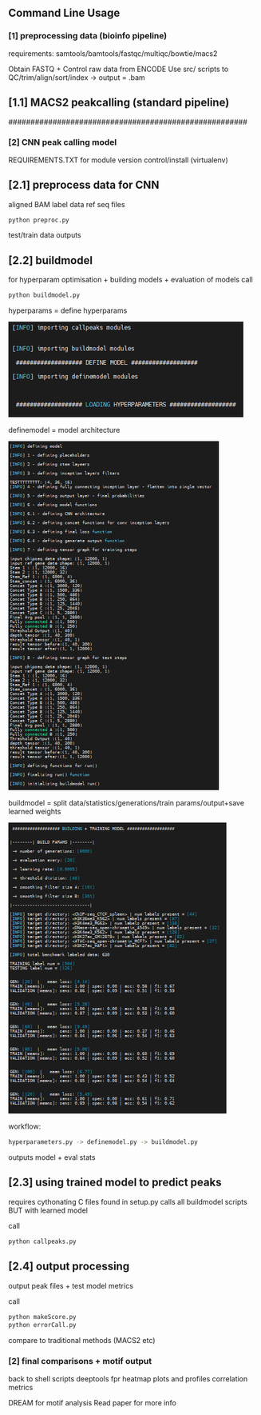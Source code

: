 ## Command Line Usage

### [1] preprocessing data (bioinfo pipeline)

requirements: samtools/bamtools/fastqc/multiqc/bowtie/macs2

Obtain FASTQ + Control raw data from ENCODE
Use src/ scripts to QC/trim/align/sort/index -> output = .bam

## [1.1] MACS2 peakcalling (standard pipeline)

######################################################

### [2] CNN peak calling model

REQUIREMENTS.TXT for module version control/install (virtualenv)

## [2.1] preprocess data for CNN

aligned BAM
label data
ref seq files

```sh
python preproc.py
```

test/train data outputs

## [2.2] buildmodel

for hyperparam optimisation + building models + evaluation of models
call
```sh
python buildmodel.py
```
hyperparams = define hyperparams

<p align="left">
    <img src="pics/defineHP.png">
</p>

definemodel = model architecture

<p align="left">
    <img src="pics/definemodel.png">
</p>

buildmodel = split data/statistics/generations/train params/output+save learned weights

<p align="left">
    <img src="pics/buildmodel.png">
</p>


workflow:
```sh
hyperparameters.py -> definemodel.py -> buildmodel.py
```
outputs model + eval stats


## [2.3] using trained model to predict peaks

requires cythonating C files found in setup.py 
calls all buildmodel scripts BUT with learned model

call
```sh
python callpeaks.py
```

## [2.4] output processing

output peak files + test model metrics

call
```sh
python makeScore.py
python errorCall.py
```
compare to traditional methods (MACS2 etc)


### [2] final comparisons + motif output

back to shell scripts
deeptools fpr heatmap plots and profiles
correlation metrics

DREAM for motif analysis
Read paper for more info

